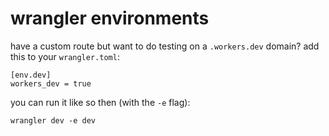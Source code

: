 # wrangler environments

have a custom route but want to do testing on a `.workers.dev` domain? add this to your `wrangler.toml`:

```
[env.dev]
workers_dev = true
```

you can run it like so then (with the `-e` flag):

```
wrangler dev -e dev
```